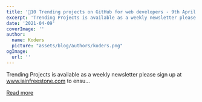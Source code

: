```yaml
---
title: '🚀10 Trending projects on GitHub for web developers - 9th April 2021'
excerpt: 'Trending Projects is available as a weekly newsletter please sign up at www.iainfreestone.com to ensu...'
date: '2021-04-09'
coverImage: ''
author:
  name: Koders
  picture: "assets/blog/authors/koders.png"
ogImage:
  url: ''
---
```


Trending Projects is available as a weekly newsletter please sign up at www.iainfreestone.com to ensu...

[Read more](https://dev.to/iainfreestone/10-trending-projects-on-github-for-web-developers-9th-april-2021-1968)
